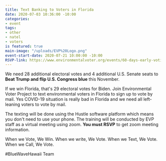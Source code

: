```yaml
---
title: Text Banking to Voters in Florida
date: 2020-07-03 10:36:00 -10:00
categories:
- event
tags:
- other
- natel
- voters
is featured: true
main-image: "/uploads/EVP%20Logo.png"
event-start-date: 2020-07-21 10:00:00 -10:00
RSVP-link: https://www.environmentalvoter.org/events/60-days-early-voting-day-action
---
```


We need 28 additional electoral votes and 4 additional U.S. Senate seats to **Beat Trump and flip U.S. Congress blue** this November. 

If we win Florida, that's 29 electoral votes for Biden.  Join Environmental Voter Project to text environmental voters in Florida to sign up to vote by mail.  Yes COVID-19 situation is really bad in Florida and we need all left-leaning voters to vote by mail.  

The texting will be done using the Hustle software platform which means you don't need to use your phone.  The training will be conducted by EVP staff as a virtual meeting using zoom. **You must RSVP** to get zoom meeting information.

When we Vote, We Win. When we write, We Vote. When we Text, We Vote. When we Call, We Vote.

#BlueWaveHawaii Team